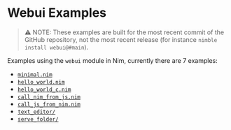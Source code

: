 # Webui Examples

> ⚠️ NOTE: These examples are built for the most recent commit of the GitHub
> repository, not the most recent release (for instance `nimble install webui@#main`).

Examples using the `webui` module in Nim, currently there are 7 examples:

* [`minimal.nim`](./minimal.nim)
* [`hello_world.nim`](./hello_world.nim)
* [`hello_world_c.nim`](./hello_world_c.nim)
* [`call_nim_from_js.nim`](./call_nim_from_js.nim)
* [`call_js_from_nim.nim`](./call_js_from_nim.nim)
* [`text_editor/`](./text_editor/)
* [`serve_folder/`](./serve_folder/)
